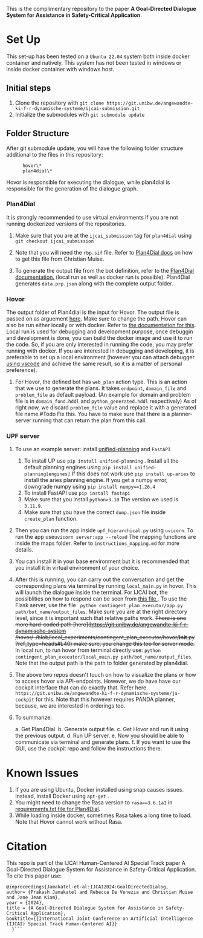

This is the complimentary repository to the paper **A Goal-Directed Dialogue System for Assistance in Safety-Critical Application**. 


# Set Up

This set-up has been tested on a `Ubuntu 22.04` system both inside docker container and natively. This system has not been tested in windows or inside docker container with windows host. 



## Initial steps 

1. Clone the repository with `git clone https://git.unibw.de/angewandte-ki-f-r-dynamische-systeme/ijcai-submission.git `
2. Initialize the submodules with `git submodule update`

## Folder Structure 

After git submodule update, you will have the following folder structure additional to the files in this repository: 

          hovor\*
          plan4dial\*


Hovor is responsible for executing the dialogue, while plan4dial is responsible for the generation of the dialogue graph. 

### Plan4Dial


It is strongly recommended to use virtual environments if you are not running dockerized versions of the repositories. 


1. Make sure that you are at the `ijcai_submission` tag for `plan4dial` using `git checkout ijcai_submission`

2. Note that you will need the `rbp.sif` file. Refer to [Plan4Dial docs](https://dialogue-planning.github.io/plan4dial/tutorial.html) on how to get this file from Christian Muise. 

3. To generate the output file from the bot definition, refer to the [Plan4Dial documentation.](https://git.unibw.de/angewandte-ki-f-r-dynamische-systeme/plan4dial/-/blob/local_branch/README.md?ref_type=heads) (local run as well as docker run is possible). Plan4Dial generates `data.prp.json` along with the complete output folder.

### Hovor

 The output folder of Plan4dial is the input for Hovor.  The output file is passed on as arguement [here](https://git.unibw.de/angewandte-ki-f-r-dynamische-systeme/hovor/-/blob/local_experiments/contingent_plan_executor/local_main.py?ref_type=heads#L16). Make sure to change the path. Hovor can also be run either locally or with docker. Refer to [the documentation for this](https://git.unibw.de/angewandte-ki-f-r-dynamische-systeme/hovor/-/blob/local_experiments/README.md?ref_type=heads).  Local run is used for debugging and development purpose, once debuggin and development is done, you can build the docker image and use it to run the code.  So, if you are only interested in running the code, you may prefer running with docker.  If you are interested in debugging and developing, it is preferable to set up a local environment (however you can attach debugger [using vscode](https://code.visualstudio.com/docs/containers/debug-common) and achieve the same result, so it is a matter of personal preference). 

1. For Hovor, the defined bot has `web_plan` action type. This is an action that we use to generate the plans. It takes `endpoint`, `domain_file` and `problem_file` as default payload. (An example for domain and problem file is in `domain_fond.hddl` and `python_generated.hddl` respectively)  As of right now, we discard `problem_file` value and replace it with a generated file name.#Todo Fix this.  You have to make sure that there is a planner-server running that can return the plan from this call. 

### UPF server

1.  To use an example server: install [unified-planning](https://unified-planning.readthedocs.io/en/latest/) and `FastAPI` 
     1. To install UP use `pip install unified-planning` . Install all the default planning engines using `pip install unified-planning[engines]` If this does not work use `pip install up-aries` to install the aries planning engine.  If you get a numpy error, downgrade numpy using `pip install numpy==1.26.4`
     2. To install FastAPI use `pip install fastapi`
     3. Make sure that you install `python>3.10` The version we used is `3.11.9`.
     4. Make sure that you have the correct `dump.json` file inside `create_plan` function. 
     
2. Then you can run the app inside `upf_hierarchical.py` using `uvicorn`. To run the app use`uvicorn server:app --reload` The mapping functions are inside the maps folder. Refer to `instructions_mapping.md` for more details. 
3. You can install it in your base environment but it is recommended that you install it in virtual environment of your choice. 
4. After this is running, you can carry out the conversation and get the corresponding plans via terminal by running `local_main.py` in hovor. This will launch the dialogue inside the terminal. For IJCAI bot, the possiblities on how to respond can be seen from [this file ](https://git.unibw.de/angewandte-ki-f-r-dynamische-systeme/plan4dial/-/blame/local_branch/plan4dial/local_data/conversation_alignment_bots/ijcai_bot/ijcai_bot.yml?ref_type=heads#L617).  To use the Flask server, use the file ` python contingent_plan_executor/app.py path/bot_name/output_files`. Make sure you are at the right directory level, since it is important such that relative paths work. <del>There is one more hard-coded path [here](https://git.unibw.de/angewandte-ki-f-r-dynamische-system /hovor/-/blob/local_experiments/contingent_plan_executor/hovor/__init__.py?ref_type=heads#L40) make sure, you change this too for server mode. </del>  In local run, to run hovor from terminal directly use: `python contingent_plan_executor/local_main.py path/bot_name/output_files`. Note that the output path is the path to folder generated by plan4dial. 
5. The above two repos doesn't touch on how to visualize the plans or how to access hovor via API-endpoints. However, we do have have our cockpit interface that can do exactly that. 
 Refer here `https://git.unibw.de/angewandte-ki-f-r-dynamische-systeme/js-cockpit` for this. Note that this however requires PANDA planner, because, we are interested in orderings too.

6. To summarize: 
    
    a. Get Plan4Dial.
    b. Generate output file.
    c. Get Hovor and run it using the previous output.
    d. Run UP server. 
    e. Now you should be able to communicate via terminal and generate plans. 
    f. If you want to use the GUI, use the cockpit repo and follow the instructions there. 

# Known Issues

1. If you are using Ubuntu, Docker installed using snap causes issues. Instead, install Docker using `apt-get` .
2. You might need to change the Rasa version to `rasa==3.6.1a1` in [requirements.txt file for Plan4Dial](https://git.unibw.de/angewandte-ki-f-r-dynamische-systeme/plan4dial/-/blob/local_branch/requirements.txt?ref_type=heads#L3).
3. While loading inside docker, sometimes Rasa takes a long time to load. Note that Hovor cannot work without Rasa. 


# Citation 

This repo is part of the IJCAI Human-Centered AI Special Track paper A Goal-Directed Dialogue System for Assistance in Safety-Critical Application. 
To cite this paper use: 


```
@inproceedings{Jamakatel-et-al:IJCAI2024:GoalDirectedDialog,
author= {Prakash Jamakatel and Rebecca De Venezia and Christian Muise and Jane Jean Kiam},
year = {2024},
title = {A Goal-Directed Dialogue System for Assistance in Safety-Critical Application},
booktitle={{International Joint Conference on Artificial Intelligence (IJCAI) Special Track Human-Centered AI}} 
  }```
